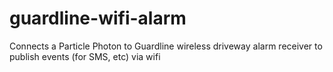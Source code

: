 # guardline-wifi-alarm
Connects a Particle Photon to Guardline wireless driveway alarm receiver to publish events (for SMS, etc) via wifi
